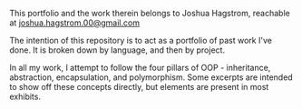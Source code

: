 This portfolio and the work therein belongs to Joshua Hagstrom, reachable at joshua.hagstrom.00@gmail.com

The intention of this repository is to act as a portfolio of past work I've done. It is broken down by language, and then by project.

In all my work, I attempt to follow the four pillars of OOP - inheritance, abstraction, encapsulation, and polymorphism. Some excerpts are intended to show off these concepts directly, but elements are present in most exhibits.
